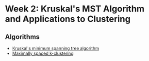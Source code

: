 # Week 2: Kruskal's MST Algorithm and Applications to Clustering

## Algorithms

- [Kruskal's minimum spanning tree algorithm](./kruskal/kruskal.py)
- [Maximally spaced k-clustering](./clustering/clustering.py)
